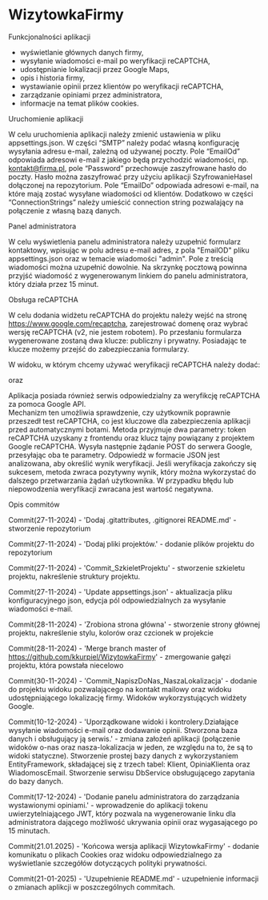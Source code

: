 # WizytowkaFirmy
Funkcjonalności aplikacji 

- wyświetlanie głównych danych firmy,
- wysyłanie wiadomości e-mail po weryfikacji reCAPTCHA,
- udostępnianie lokalizacji przez Google Maps,
- opis  i historia firmy,
- wystawianie opinii przez klientów po weryfikacji reCAPTCHA,
- zarządzanie opiniami przez administratora,
- informacje na temat plików cookies.


Uruchomienie aplikacji

W celu uruchomienia aplikacji należy zmienić ustawienia w pliku appsettings.json. W części “SMTP” należy podać własną konfigurację wysyłania adresu e-mail, zależną
od używanej poczty. Pole “EmailOd” odpowiada adresowi e-mail z jakiego będą przychodzić wiadomości, np. kontakt@firma.pl, pole “Password” przechowuje zaszyfrowane hasło do poczty. Hasło można zaszyfrować przy użyciu aplikacji SzyfrowanieHasel dołączonej na repozytorium. Pole “EmailDo” odpowiada adresowi e-mail, na które mają zostać wysyłane wiadomości od klientów. Dodatkowo w części “ConnectionStrings” należy umieścić connection string pozwalający na połączenie z własną bazą danych.

Panel administratora

W celu wyświetlenia panelu administratora należy uzupełnić formularz kontaktowy, wpisując w polu adresu e-mail adres, z pola "EmailOD" pliku appsettings.json oraz w temacie wiadomości "admin". Pole z treścią wiadomości można uzupełnić dowolnie. Na skrzynkę pocztową powinna przyjść wiadomość z wygenerowanym linkiem do panelu administratora, który działa przez 15 minut.

Obsługa reCAPTCHA

W celu dodania widżetu reCAPTCHA do projektu należy wejść na stronę https://www.google.com/recaptcha, zarejestrować domenę oraz wybrać wersję reCAPTCHA (v2, nie jestem robotem). Po przesłaniu formularza wygenerowane zostaną dwa klucze: publiczny i prywatny. Posiadając te klucze możemy przejść do zabezpieczania formularzy.

W widoku, w którym chcemy używać weryfikacji reCAPTCHA należy dodać:
<script src="https://www.google.com/recaptcha/api.js?onload=onloadCallback&render=explicit" async defer></script>
<script> const siteKey = '@siteKey'; </script>
oraz 
<input type="hidden" id="recaptchaTokenInputId" name="RecaptchaResponse"/>

Aplikacja posiada również serwis odpowiedzialny za weryfikcję reCAPTCHA za pomoca Google API.  
Mechanizm ten umożliwia sprawdzenie, czy użytkownik poprawnie przeszedł test reCAPTCHA, co jest kluczowe dla zabezpieczenia aplikacji przed automatycznymi botami.
Metoda przyjmuje dwa parametry: token reCAPTCHA uzyskany z frontendu oraz klucz tajny powiązany z projektem Google reCAPTCHA. Wysyła następnie żądanie POST do serwera Google, przesyłając oba te parametry. Odpowiedź w formacie JSON jest analizowana, aby określić wynik weryfikacji.
Jeśli weryfikacja zakończy się sukcesem, metoda zwraca pozytywny wynik, który można wykorzystać do dalszego przetwarzania żądań użytkownika. W przypadku błędu lub niepowodzenia weryfikacji zwracana jest wartość negatywna.


Opis commitów

Commit(27-11-2024) - 'Dodaj .gitattributes, .gitignorei README.md' - stworzenie repozytorium

Commit(27-11-2024) - 'Dodaj pliki projektów.' - dodanie plików projektu do repozytorium

Commit(27-11-2024) - 'Commit_SzkieletProjektu' - stworzenie szkieletu projektu, nakreślenie struktury projektu.

Commit(27-11-2024) - 'Update appsettings.json' - aktualizacja pliku konfiguracyjnego json, edycja pól odpowiedzialnych za wysyłanie wiadomości e-mail.

Commit(28-11-2024) - 'Zrobiona strona główna' - stworzenie strony głównej projektu, nakreślenie stylu, kolorów oraz czcionek w projekcie

Commit(28-11-2024) - 'Merge branch master of https://github.com/kkurpiel/WizytowkaFirmy' - zmergowanie gałęzi projektu, która powstała niecelowo

Commit(30-11-2024) - 'Commit_NapiszDoNas_NaszaLokalizacja' - dodanie do projektu widoku pozwalającego na kontakt mailowy oraz widoku udostępniającego lokalizację firmy. Widoków wykorzystujących widżety Google.

Commit(10-12-2024) - 'Uporządkowane widoki i kontrolery.Działające wysyłanie wiadomości e-mail oraz dodawanie opinii. Stworzona baza danych i obsługujący ją serwis.' - zmiana założeń aplikacji (połączenie widoków o-nas oraz nasza-lokalizacja w jeden, ze względu na to, że są to widoki statyczne). Stworzenie prostej bazy danych z wykorzystaniem EntityFramework, składającej się z trzech tabel: Klient, OpiniaKlienta oraz WiadomoscEmail. Stworzenie serwisu DbService obsługującego zapytania do bazy danych.

Commit(17-12-2024) - 'Dodanie panelu administratora do zarządzania wystawionymi opiniami.' - wprowadzenie do aplikacji tokenu uwierzytelniającego JWT, który pozwala na wygenerowanie linku dla administratora dającego możliwość ukrywania opinii oraz wygasającego po 15 minutach.

Commit(21.01.2025) - 'Końcowa wersja aplikacji WizytowkaFirmy' - dodanie komunikatu o plikach Cookies oraz widoku odpowiedzialnego za wyświetlanie szczegółów dotyczących polityki prywatności.

Commit(21-01-2025) - 'Uzupełnienie README.md' - uzupełnienie informacji o zmianach aplikcji w poszczególnych commitach.
